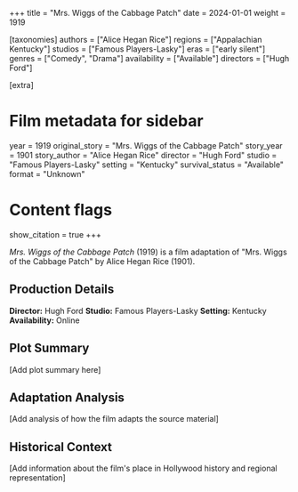 +++
title = "Mrs. Wiggs of the Cabbage Patch"
date = 2024-01-01
weight = 1919

[taxonomies]
authors = ["Alice Hegan Rice"]
regions = ["Appalachian Kentucky"]
studios = ["Famous Players-Lasky"]
eras = ["early silent"]
genres = ["Comedy", "Drama"]
availability = ["Available"]
directors = ["Hugh Ford"]

[extra]
# Film metadata for sidebar
year = 1919
original_story = "Mrs. Wiggs of the Cabbage Patch"
story_year = 1901
story_author = "Alice Hegan Rice"
director = "Hugh Ford"
studio = "Famous Players-Lasky"
setting = "Kentucky"
survival_status = "Available"
format = "Unknown"

# Content flags
show_citation = true
+++

*Mrs. Wiggs of the Cabbage Patch* (1919) is a film adaptation of "Mrs. Wiggs of the Cabbage Patch" by Alice Hegan Rice (1901).

## Production Details

**Director:** Hugh Ford
**Studio:** Famous Players-Lasky
**Setting:** Kentucky
**Availability:** Online

## Plot Summary

[Add plot summary here]

## Adaptation Analysis

[Add analysis of how the film adapts the source material]

## Historical Context

[Add information about the film's place in Hollywood history and regional representation]
